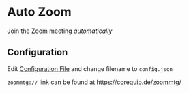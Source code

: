 # Auto Zoom
Join the Zoom meeting *automatically*
## Configuration
Edit [Configuration File](config.example.json) and change filename to `config.json`

`zoommtg://` link can be found at https://corequip.de/zoommtg/
